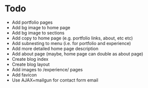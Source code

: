 # Todo

- Add portfolio pages
- Add bg image to home page
- Add bg image to sections
- Add copy to home page (e.g. portfolio links, about, etc etc)
- Add subnesting to menu (i.e. for portfolio and experience)
- Add more detailed home page description
- Add about page (maybe, home page can double as about page)
- Create blog index
- Create blog layout
- Add images to /experience/ pages
- Add favicon
- Use AJAX+mailgun for contact form email